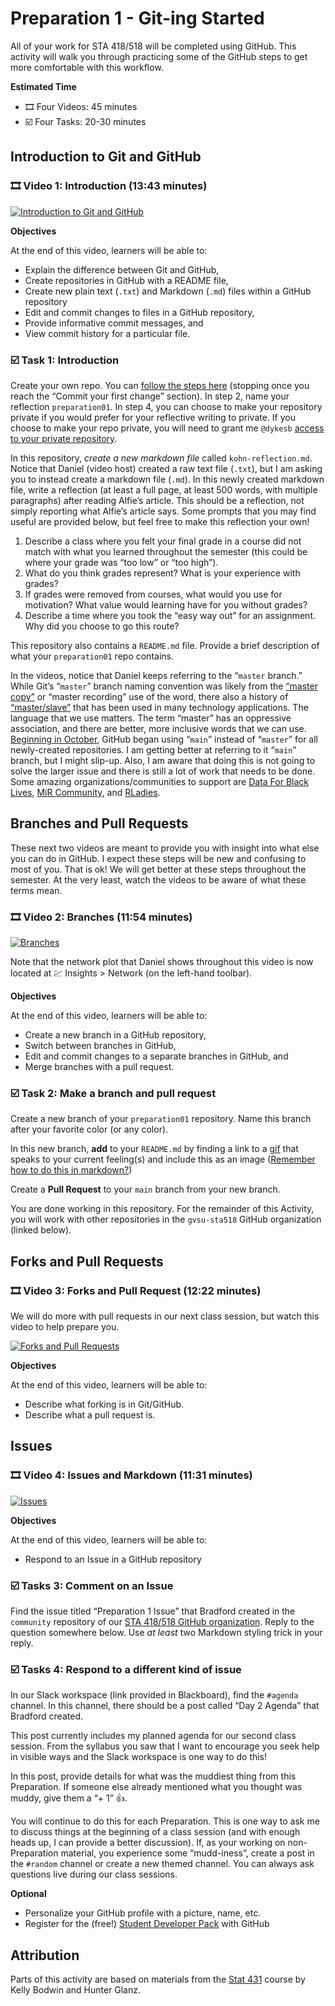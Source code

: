 Preparation 1 - Git-ing Started
================

All of your work for STA 418/518 will be completed using GitHub. This
activity will walk you through practicing some of the GitHub steps to
get more comfortable with this workflow.

**Estimated Time**

-   🎞 Four Videos: 45 minutes
-   ☑️ Four Tasks: 20-30 minutes

## Introduction to Git and GitHub

### 🎞 Video 1: Introduction (13:43 minutes)

[![Introduction to Git and
GitHub](http://img.youtube.com/vi/BCQHnlnPusY/0.jpg)](http://www.youtube.com/watch?v=BCQHnlnPusY "1.1 Introduction - Git and GitHub for Poets")

**Objectives**

At the end of this video, learners will be able to:

-   Explain the difference between Git and GitHub,
-   Create repositories in GitHub with a README file,
-   Create new plain text (`.txt`) and Markdown (`.md`) files within a
    GitHub repository
-   Edit and commit changes to files in a GitHub repository,
-   Provide informative commit messages, and
-   View commit history for a particular file.

### ☑️ Task 1: Introduction

Create your own repo. You can [follow the steps
here](https://docs.github.com/en/get-started/quickstart/create-a-repo#create-a-repository)
(stopping once you reach the “Commit your first change” section). In
step 2, name your reflection `preparation01`. In step 4, you can choose
to make your repository private if you would prefer for your reflective
writing to private. If you choose to make your repo private, you will
need to grant me `@dykesb` [access to your private
repository](https://stackoverflow.com/a/13683056).

In this repository, *create a new markdown file* called
`kohn-reflection.md`. Notice that Daniel (video host) created a raw text
file (`.txt`), but I am asking you to instead create a markdown file
(`.md`). In this newly created markdown file, write a reflection (at
least a full page, at least 500 words, with multiple paragraphs) after
reading Alfie’s article. This should be a reflection, not simply
reporting what Alfie’s article says. Some prompts that you may find
useful are provided below, but feel free to make this reflection your
own!

1.  Describe a class where you felt your final grade in a course did not
    match with what you learned throughout the semester (this could be
    where your grade was “too low” or “too high”).
2.  What do you think grades represent? What is your experience with
    grades?
3.  If grades were removed from courses, what would you use for
    motivation? What value would learning have for you without grades?
4.  Describe a time where you took the “easy way out” for an assignment.
    Why did you choose to go this route?

This repository also contains a `README.md` file. Provide a brief
description of what your `preparation01` repo contains.

In the videos, notice that Daniel keeps referring to the “`master`
branch.” While Git’s “`master`” branch naming convention was likely from
the [“master
copy”](https://mail.gnome.org/archives/desktop-devel-list/2019-May/msg00066.html)
or “master recording” use of the word, there also a history of
[“master/slave”](https://twitter.com/jpaulreed/status/1272038656799211521)
that has been used in many technology applications. The language that we
use matters. The term “master” has an oppressive association, and there
are better, more inclusive words that we can use. [Beginning in
October](https://github.com/github/renaming), GitHub began using
“`main`” instead of “`master`” for all newly-created repositories. I am
getting better at referring to it “`main`” branch, but I might slip-up.
Also, I am aware that doing this is not going to solve the larger issue
and there is still a lot of work that needs to be done. Some amazing
organizations/communities to support are [Data For Black
Lives](https://d4bl.org/), [MiR
Community](https://twitter.com/MiR_community), and
[RLadies](https://rladies.org/).

## Branches and Pull Requests

These next two videos are meant to provide you with insight into what
else you can do in GitHub. I expect these steps will be new and
confusing to most of you. That is ok! We will get better at these steps
throughout the semester. At the very least, watch the videos to be aware
of what these terms mean.

### 🎞 Video 2: Branches (11:54 minutes)

[![Branches](http://img.youtube.com/vi/oPpnCh7InLY/0.jpg)](http://www.youtube.com/watch?v=oPpnCh7InLY "1.2 Branches - Git and GitHub for Poets")

Note that the network plot that Daniel shows throughout this video is
now located at 💹 Insights \> Network (on the left-hand toolbar).

**Objectives**

At the end of this video, learners will be able to:

-   Create a new branch in a GitHub repository,
-   Switch between branches in GitHub,
-   Edit and commit changes to a separate branches in GitHub, and
-   Merge branches with a pull request.

### ☑️ Task 2: Make a branch and pull request

Create a new branch of your `preparation01` repository. Name this branch
after your favorite color (or any color).

In this new branch, **add** to your `README.md` by finding a link to a
[gif](https://giphy.com/) that speaks to your current feeling(s) and
include this as an image ([Remember how to do this in
markdown?](https://commonmark.org/help/))

Create a **Pull Request** to your `main` branch from your new branch.

You are done working in this repository. For the remainder of this
Activity, you will work with other repositories in the `gvsu-sta518`
GitHub organization (linked below).

## Forks and Pull Requests

### 🎞 Video 3: Forks and Pull Request (12:22 minutes)

We will do more with pull requests in our next class session, but watch
this video to help prepare you.

[![Forks and Pull
Requests](http://img.youtube.com/vi/oPpnCh7InLY/0.jpg)](http://www.youtube.com/watch?v=_NrSWLQsDL4 "1.3 Forks and Pull Requests - Git and GitHub for Poets")

**Objectives**

At the end of this video, learners will be able to:

-   Describe what forking is in Git/GitHub.
-   Describe what a pull request is.

## Issues

### 🎞 Video 4: Issues and Markdown (11:31 minutes)

[![Issues](http://img.youtube.com/vi/WMykv2ZMyEQ/0.jpg)](http://www.youtube.com/watch?v=WMykv2ZMyEQ "1.4 Issues - Git and GitHub for Poets")

**Objectives**

At the end of this video, learners will be able to:

-   Respond to an Issue in a GitHub repository

### ☑️ Tasks 3: Comment on an Issue

Find the issue titled “Preparation 1 Issue” that Bradford created in the
`community` repository of our [STA 418/518 GitHub
organization](https://github.com/gvsu-sta518). Reply to the question
somewhere below. Use *at least* two Markdown styling trick in your
reply.

### ☑️ Tasks 4: Respond to a different kind of issue

In our Slack workspace (link provided in Blackboard), find the `#agenda`
channel. In this channel, there should be a post called “Day 2 Agenda”
that Bradford created.

This post currently includes my planned agenda for our second class
session. From the syllabus you saw that I want to encourage you seek
help in visible ways and the Slack workspace is one way to do this!

In this post, provide details for what was the muddiest thing from this
Preparation. If someone else already mentioned what you thought was
muddy, give them a “+ 1” 👍.

You will continue to do this for each Preparation. This is one way to
ask me to discuss things at the beginning of a class session (and with
enough heads up, I can provide a better discussion). If, as your working
on non-Preparation material, you experience some “mudd-iness”, create a
post in the `#random` channel or create a new themed channel. You can
always ask questions live during our class sessions.

**Optional**

-   Personalize your GitHub profile with a picture, name, etc.
-   Register for the (free!) [Student Developer
    Pack](https://education.github.com/pack) with GitHub

## Attribution

Parts of this activity are based on materials from the [Stat
431](https://cal-poly-advanced-r.github.io/STAT-431/) course by Kelly
Bodwin and Hunter Glanz.

